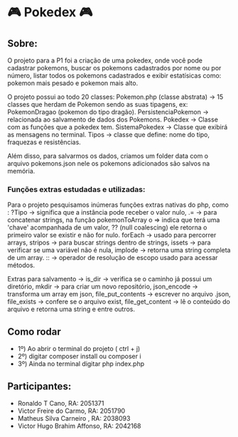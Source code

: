 
# 🎮 Pokedex 🎮

## Sobre:

O projeto para a P1 foi a criação de uma pokedex, onde você pode cadastrar pokemons, buscar os pokemons cadastrados por nome ou por número, listar todos os pokemons cadastrados e exibir estatísicas como: pokemon mais pesado e pokemon mais alto.

O projeto possui ao todo 20 classes: 
Pokemon.php (classe abstrata) -> 15 classes que herdam de Pokemon sendo as suas tipagens, ex: PokemonDragao (pokemon do tipo dragão).
PersistenciaPokemon -> relacionada ao salvamento de dados dos Pokemons.
Pokedex -> Classe com as funções que a pokedex tem.
SistemaPokedex -> Classe que exibirá as mensagens no terminal.
Tipos -> classe que define: nome do tipo, fraquezas e resistências.

Além disso, para salvarmos os dados, criamos um folder data com o arquivo pokemons.json nele os pokemons adicionados são salvos na memória.

### Funções extras estudadas e utilizadas:

Para o projeto pesquisamos inúmeras funções extras nativas do php, como : ?Tipo -> significa que a instância pode receber o valor nulo, .= -> para concatenar strings, na função pokemonToArray o => indica que terá uma 'chave' acompanhada de um valor, ?? (null coalescing) ele retorna o primeiro valor se existir e não for nulo. forEach -> usado para percorrer arrays, stripos -> para buscar strings dentro de strings, issets -> para verificar se uma variável não é nula, implode -> retorna uma string completa de um array. :: -> operador de resolução de escopo usado para acessar métodos.

Extras para salvamento -> is_dir -> verifica se o caminho já possui um diretório, mkdir -> para criar um novo repositório, json_encode -> transforma um array em json, file_put_contents -> escrever no arquivo .json, file_exists -> confere se o arquivo exist, file_get_content -> lê o conteúdo do arquivo e retorna uma string e entre outros.

## Como rodar

- 1º) Ao abrir o terminal do projeto ( ctrl + j)
- 2º) digitar composer install ou composer i
- 3º) Ainda no terminal digitar php index.php

## Participantes:

- Ronaldo T Cano, RA: 2051371
- Victor Freire do Carmo, RA: 2051790
- Matheus Silva Carneiro , RA: 2038093
- Victor Hugo Brahim Affonso, RA: 2042168 
